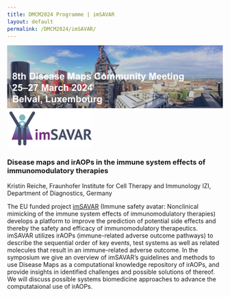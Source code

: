 ```yaml
---
title: DMCM2024 Programme | imSAVAR
layout: default
permalink: /DMCM2024/imSAVAR/
---
```


<img src="/images/places/Belval08.jpg"/>

<img src="/images/logos/imsavar.jpg" width="200"/>

<!--### Disease Maps as computational knowledge repository of immune system effects of immunomodulatory therapies-->

### Disease maps and irAOPs in the immune system effects of immunomodulatory therapies

Kristin Reiche, Fraunhofer Institute for Cell Therapy and Immunology IZI, Department of Diagnostics, Germany

The EU funded project [imSAVAR](https://imsavar.eu/) (Immune safety avatar: Nonclinical mimicking of the immune system effects of immunomodulatory therapies) develops a platform to improve the prediction of potential side effects and thereby the safety and efficacy of immunomodulatory therapeutics. imSAVAR utilizes irAOPs (immune-related adverse outcome pathways) to describe the sequential order of key events, test systems as well as related molecules that result in an immune-related adverse outcome. In the symposium we give an overview of imSAVAR’s guidelines and methods to use Disease Maps as a computational knowledge repository of irAOPs, and provide insights in identified challenges and possible solutions of thereof. We will discuss possible systems biomedicine approaches to advance the computataional use of irAOPs. 

